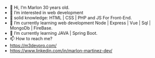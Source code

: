 - 👋 Hi, I’m  Marlon 30 years old.
- 👀 I’m interested in web development
- 🌱 solid knowledge: HTML | CSS | PHP and JS For Front-End.
- 🌱 I’m currently learning web development Node | Express | Vue | Sql | MongoDb | FireBase.
- 🌱 I’m currently learning JAVA | Spring Boot.
- 📫 How to reach me?
- https://m3devpro.com/
- https://www.linkedin.com/in/marlon-martinez-dev/

